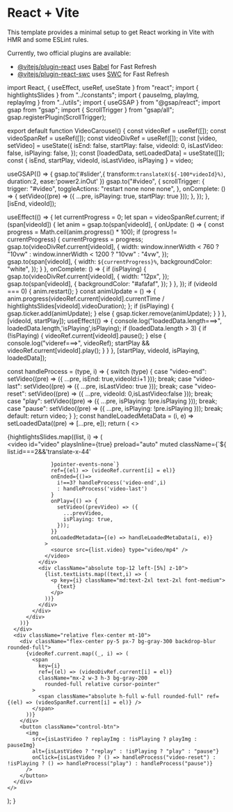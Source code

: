 # React + Vite

This template provides a minimal setup to get React working in Vite with HMR and some ESLint rules.

Currently, two official plugins are available:

- [@vitejs/plugin-react](https://github.com/vitejs/vite-plugin-react/blob/main/packages/plugin-react/README.md) uses [Babel](https://babeljs.io/) for Fast Refresh
- [@vitejs/plugin-react-swc](https://github.com/vitejs/vite-plugin-react-swc) uses [SWC](https://swc.rs/) for Fast Refresh

import React, { useEffect, useRef, useState } from "react";
import { hightlightsSlides } from "../constants";
import { pauseImg, playImg, replayImg } from "../utils";
import { useGSAP } from "@gsap/react";
import gsap from "gsap";
import { ScrollTrigger } from "gsap/all";
gsap.registerPlugin(ScrollTrigger);

export default function VideoCarousel() {
  const videoRef = useRef([]);
  const videoSpanRef = useRef([]);
  const videoDivRef = useRef([]);
  const [video, setVideo] = useState({
    isEnd: false,
    startPlay: false,
    videoId: 0,
    isLastVideo: false,
    isPlaying: false,
  });
  const [loadedData, setLoadedData] = useState([]);
  const { isEnd, startPlay, videoId, isLastVideo, isPlaying } = video;

  useGSAP(() => {
    gsap.to('#slider',{
      transform:`translateX(${-100*videoId}%)`,
      duration:2,
      ease:'power2.inOut'
    })
    gsap.to("#video", {
      scrollTrigger: {
        trigger: "#video",
        toggleActions: "restart none none none",
      },
      onComplete: () => {
        setVideo((pre) => ({ ...pre, isPlaying: true, startPlay: true }));
      },
    });
  }, [isEnd, videoId]);
  
  
  useEffect(() => {
    let currentProgress = 0;
    let span = videoSpanRef.current;
    if (span[videoId]) {
      let anim = gsap.to(span[videoId], {
        onUpdate: () => {
          const progress = Math.ceil(anim.progress() * 100);
          if (progress != currentProgress) {
            currentProgress = progress;
            gsap.to(videoDivRef.current[videoId], {
              width: window.innerWidth < 760 ? "10vw" : window.innerWidth < 1200 ? "10vw" : "4vw",
            });
            gsap.to(span[videoId], {
              width: `${currentProgress}%`,
              backgroundColor: "white",
            });
          }
        },
        onComplete: () => {
          if (isPlaying) {
            gsap.to(videoDivRef.current[videoId], {
              width: "12px",
            });
            gsap.to(span[videoId], {
              backgroundColor: "#afafaf",
            });
          }
        },
      });
      if (videoId === 0) {
        anim.restart();
      }
      const animUpdate = () => {
        anim.progress(videoRef.current[videoId].currentTime / hightlightsSlides[videoId].videoDuration);
      };
      if (isPlaying) {
        gsap.ticker.add(animUpdate);
      } else {
        gsap.ticker.remove(animUpdate);
      }
    }
  }, [videoId, startPlay]);
  useEffect(() => {
    console.log("loadedData.length===>", loadedData.length,'isPlaying',isPlaying);
    if (loadedData.length > 3) {
      if (!isPlaying) {
        videoRef.current[videoId].pause();
      } else {
        console.log("videref===>", videoRef);
        startPlay && videoRef.current[videoId].play();
      }
    }
  }, [startPlay, videoId, isPlaying, loadedData]);
  
  const handleProcess = (type, i) => {
    switch (type) {
      case "video-end":
        setVideo((pre) => ({ ...pre, isEnd: true,videoId:i+1 }));
        break;
      case "video-last":
        setVideo((pre) => ({ ...pre, isLastVideo: true }));
        break;
      case "video-reset":
        setVideo((pre) => ({ ...pre, videoId: 0,isLastVideo:false }));
        break;
      case "play":
        setVideo((pre) => ({ ...pre, isPlaying: !pre.isPlaying }));
        break;
      case "pause":
        setVideo((pre) => ({ ...pre, isPlaying: !pre.isPlaying }));
        break;
      default:
        return video;
    }
  };
  const handleLoadedMetaData = (i, e) => setLoadedData((pre) => [...pre, e]);
  return (
    <>
      <div className="flex items-center">
        {hightlightsSlides.map((list, i) => (
          <div key={list.id} id="slider" className="sm:pr-20 pr-10">
            <div className="video-carousel_container">
              <div className="w-full h-full flex-center rounded-3xl overflow-hidden bg-black">
                <video
                  id="video"
                  playsInline={true}
                  preload="auto"
                  muted
                  className={`${
                    list.id===2&&'translate-x-44'
                    
                  }pointer-events-none`}
                  ref={(el) => (videoRef.current[i] = el)}
                  onEnded={()=>
                    i!==3? handleProcess('video-end',i)
                    : handleProcess('video-last')
                  }
                  onPlay={() => {
                    setVideo((prevVideo) => ({
                      ...prevVideo,
                      isPlaying: true,
                    }));
                  }}
                  onLoadedMetadata={(e) => handleLoadedMetaData(i, e)}
                >
                  <source src={list.video} type="video/mp4" />
                </video>
              </div>
              <div className="absolute top-12 left-[5%] z-10">
                {list.textLists.map((text,i) => (
                  <p key={i} className="md:text-2xl text-2xl font-medium">
                    {text}
                  </p>
                ))}
              </div>
            </div>
          </div>
        ))}
      </div>
      <div className="relative flex-center mt-10">
        <div className="flex-center py-5 px-7 bg-gray-300 backdrop-blur rounded-full">
          {videoRef.current.map((_, i) => (
            <span
              key={i}
              ref={(el) => (videoDivRef.current[i] = el)}
              className="mx-2 w-3 h-3 bg-gray-200
                rounded-full relative cursor-pointer"
            >
              <span className="absolute h-full w-full rounded-full" ref={(el) => (videoSpanRef.current[i] = el)} />
            </span>
          ))}
        </div>
        <button className="control-btn">
          <img
            src={isLastVideo ? replayImg : !isPlaying ? playImg : pauseImg}
            alt={isLastVideo ? "replay" : !isPlaying ? "play" : "pause"}
            onClick={isLastVideo ? () => handleProcess("video-reset") : !isPlaying ? () => handleProcess("play") : handleProcess("pause")}
          />
        </button>
      </div>
    </>
  );
}
